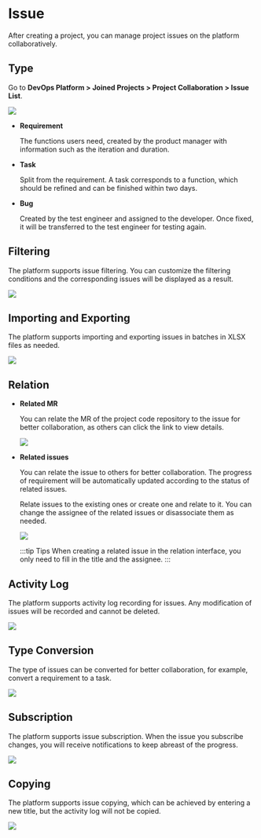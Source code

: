 # Issue

After creating a project, you can manage project issues on the platform collaboratively.

## Type

Go to **DevOps Platform > Joined Projects > Project Collaboration > Issue List**.

![](http://terminus-paas.oss-cn-hangzhou.aliyuncs.com/paas-doc/2022/01/18/217d4838-c9d0-430f-b837-fb2a3d46ff64.png)

- **Requirement**

   The functions users need, created by the product manager with information such as the iteration and duration.

- **Task**

   Split from the requirement. A task corresponds to a function, which should be refined and can be finished within two days.

- **Bug**

   Created by the test engineer and assigned to the developer. Once fixed, it will be transferred to the test engineer for testing again.

## Filtering

The platform supports issue filtering. You can customize the filtering conditions and the corresponding issues will be displayed as a result.

![](http://terminus-paas.oss-cn-hangzhou.aliyuncs.com/paas-doc/2022/01/18/b7df7a64-0ea8-4164-83ee-65e9c2429e3e.png)

## Importing and Exporting

The platform supports importing and exporting issues in batches in XLSX files as needed.

![](http://terminus-paas.oss-cn-hangzhou.aliyuncs.com/paas-doc/2022/01/18/eaac90d1-e2bf-4637-8601-c9cb3eed46d8.png)

## Relation

- **Related MR**

   You can relate the MR of the project code repository to the issue for better collaboration, as others can click the link to view details.

   ![](http://terminus-paas.oss-cn-hangzhou.aliyuncs.com/paas-doc/2022/01/18/5bec9ef2-cef9-4da1-a4f0-ea33efbee733.png)

- **Related issues**

   You can relate the issue to others for better collaboration. The progress of requirement will be automatically updated according to the status of related issues.

   Relate issues to the existing ones or create one and relate to it. You can change the assignee of the related issues or disassociate them as needed.

   ![](http://terminus-paas.oss-cn-hangzhou.aliyuncs.com/paas-doc/2022/01/18/bb5c74c0-f01f-4a5c-aa5f-896df191a893.png)

   :::tip Tips
   When creating a related issue in the relation interface, you only need to fill in the title and the assignee.
   :::

## Activity Log

The platform supports activity log recording for issues. Any modification of issues will be recorded and cannot be deleted.

![](http://terminus-paas.oss-cn-hangzhou.aliyuncs.com/paas-doc/2022/01/18/89ca4054-1291-42d3-80ac-22301645ad28.png)

## Type Conversion

The type of issues can be converted for better collaboration, for example, convert a requirement to a task.

![](http://terminus-paas.oss-cn-hangzhou.aliyuncs.com/paas-doc/2022/01/18/8459882f-cf7d-4a2e-8528-ff8b7caeb097.png)

## Subscription

The platform supports issue subscription. When the issue you subscribe changes, you will receive notifications to keep abreast of the progress.

![](http://terminus-paas.oss-cn-hangzhou.aliyuncs.com/paas-doc/2022/01/18/c80ec778-9c09-4d22-8e49-f130ce037647.png)

## Copying

The platform supports issue copying, which can be achieved by entering a new title, but the activity log will not be copied.

![](http://terminus-paas.oss-cn-hangzhou.aliyuncs.com/paas-doc/2022/01/18/84118763-6fbc-400e-9393-43a8d1888c08.png)

